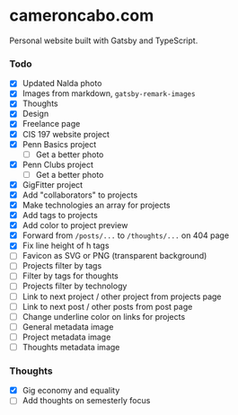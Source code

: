 # cameroncabo.com

Personal website built with Gatsby and TypeScript.

### Todo

- [x] Updated Nalda photo
- [x] Images from markdown, `gatsby-remark-images`
- [x] Thoughts
- [x] Design
- [x] Freelance page
- [x] CIS 197 website project
- [x] Penn Basics project
  - [ ] Get a better photo
- [x] Penn Clubs project
  - [ ] Get a better photo
- [x] GigFitter project
- [x] Add "collaborators" to projects
- [x] Make technologies an array for projects
- [x] Add tags to projects
- [x] Add color to project preview
- [x] Forward from `/posts/...` to `/thoughts/...` on 404 page
- [x] Fix line height of h tags
- [ ] Favicon as SVG or PNG (transparent background)
- [ ] Projects filter by tags
- [ ] Filter by tags for thoughts
- [ ] Projects filter by technology
- [ ] Link to next project / other project from projects page
- [ ] Link to next post / other posts from post page
- [ ] Change underline color on links for projects
- [ ] General metadata image
- [ ] Project metadata image
- [ ] Thoughts metadata image

### Thoughts

- [x] Gig economy and equality
- [ ] Add thoughts on semesterly focus
